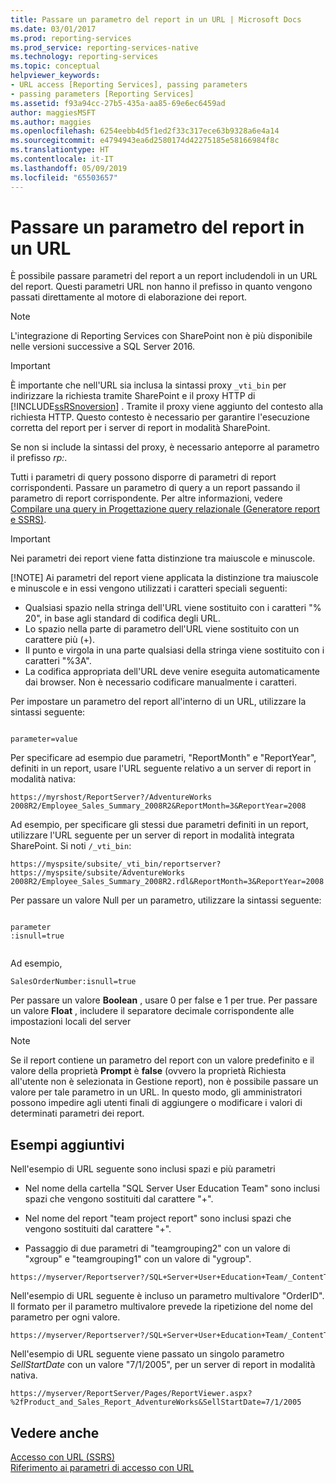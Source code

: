 ```yaml
---
title: Passare un parametro del report in un URL | Microsoft Docs
ms.date: 03/01/2017
ms.prod: reporting-services
ms.prod_service: reporting-services-native
ms.technology: reporting-services
ms.topic: conceptual
helpviewer_keywords:
- URL access [Reporting Services], passing parameters
- passing parameters [Reporting Services]
ms.assetid: f93a94cc-27b5-435a-aa85-69e6ec6459ad
author: maggiesMSFT
ms.author: maggies
ms.openlocfilehash: 6254eebb4d5f1ed2f33c317ece63b9328a6e4a14
ms.sourcegitcommit: e4794943ea6d2580174d42275185e58166984f8c
ms.translationtype: HT
ms.contentlocale: it-IT
ms.lasthandoff: 05/09/2019
ms.locfileid: "65503657"
---
```

# <a name="pass-a-report-parameter-within-a-url"></a>Passare un parametro del report in un URL
  È possibile passare parametri del report a un report includendoli in un URL del report. Questi parametri URL non hanno il prefisso in quanto vengono passati direttamente al motore di elaborazione dei report.  

> [!NOTE]
> L'integrazione di Reporting Services con SharePoint non è più disponibile nelle versioni successive a SQL Server 2016.
  
> [!IMPORTANT]  
>  È importante che nell'URL sia inclusa la sintassi proxy `_vti_bin` per indirizzare la richiesta tramite SharePoint e il proxy HTTP di [!INCLUDE[ssRSnoversion](../includes/ssrsnoversion-md.md)] . Tramite il proxy viene aggiunto del contesto alla richiesta HTTP. Questo contesto è necessario per garantire l'esecuzione corretta del report per i server di report in modalità SharePoint.  
>   
>  Se non si include la sintassi del proxy, è necessario anteporre al parametro il prefisso *rp:*.  
  
 Tutti i parametri di query possono disporre di parametri di report corrispondenti. Passare un parametro di query a un report passando il parametro di report corrispondente. Per altre informazioni, vedere [Compilare una query in Progettazione query relazionale &#40;Generatore report e SSRS&#41;](../reporting-services/report-data/build-a-query-in-the-relational-query-designer-report-builder-and-ssrs.md).  
  
> [!IMPORTANT]
>  Nei parametri dei report viene fatta distinzione tra maiuscole e minuscole.  
> 
> [!NOTE]
>  Ai parametri del report viene applicata la distinzione tra maiuscole e minuscole e in essi vengono utilizzati i caratteri speciali seguenti:  
> 
>  -   Qualsiasi spazio nella stringa dell'URL viene sostituito con i caratteri "% 20", in base agli standard di codifica degli URL.  
> -   Lo spazio nella parte di parametro dell'URL viene sostituito con un carattere più (+).  
> -   Il punto e virgola in una parte qualsiasi della stringa viene sostituito con i caratteri "%3A".  
> -   La codifica appropriata dell'URL deve venire eseguita automaticamente dai browser. Non è necessario codificare manualmente i caratteri.  
  
 Per impostare un parametro del report all'interno di un URL, utilizzare la sintassi seguente:  
  
```  
  
parameter=value  
```  
  
 Per specificare ad esempio due parametri, "ReportMonth" e "ReportYear", definiti in un report, usare l'URL seguente relativo a un server di report in modalità nativa:  
  
```  
https://myrshost/ReportServer?/AdventureWorks 2008R2/Employee_Sales_Summary_2008R2&ReportMonth=3&ReportYear=2008  
```  
  
 Ad esempio, per specificare gli stessi due parametri definiti in un report, utilizzare l'URL seguente per un server di report in modalità integrata SharePoint. Si noti `/_vti_bin`:  
  
```  
https://myspsite/subsite/_vti_bin/reportserver?https://myspsite/subsite/AdventureWorks 2008R2/Employee_Sales_Summary_2008R2.rdl&ReportMonth=3&ReportYear=2008  
```  
  
 Per passare un valore Null per un parametro, utilizzare la sintassi seguente:  
  
```  
  
parameter  
:isnull=true  
  
```  
  
 Ad esempio,  
  
```  
SalesOrderNumber:isnull=true  
```  
  
 Per passare un valore **Boolean** , usare 0 per false e 1 per true. Per passare un valore **Float** , includere il separatore decimale corrispondente alle impostazioni locali del server  
  
> [!NOTE]  
>  Se il report contiene un parametro del report con un valore predefinito e il valore della proprietà **Prompt** è **false** (ovvero la proprietà Richiesta all'utente non è selezionata in Gestione report), non è possibile passare un valore per tale parametro in un URL. In questo modo, gli amministratori possono impedire agli utenti finali di aggiungere o modificare i valori di determinati parametri dei report.  
  
##  <a name="bkmk_examples"></a> Esempi aggiuntivi  
 Nell'esempio di URL seguente sono inclusi spazi e più parametri  
  
-   Nel nome della cartella "SQL Server User Education Team" sono inclusi spazi che vengono sostituiti dal carattere "+".  
  
-   Nel nome del report "team project report" sono inclusi spazi che vengono sostituiti dal carattere "+".  
  
-   Passaggio di due parametri di "teamgrouping2" con un valore di "xgroup" e "teamgrouping1" con un valore di "ygroup".  
  
```  
https://myserver/Reportserver?/SQL+Server+User+Education+Team/_ContentTeams/folder123/team+project+report&teamgrouping2=xgroup&teamgrouping1=ygroup  
```  
  
 Nell'esempio di URL seguente è incluso un parametro multivalore "OrderID". Il formato per il parametro multivalore prevede la ripetizione del nome del parametro per ogni valore.  
  
```  
https://myserver/Reportserver?/SQL+Server+User+Education+Team/_ContentTeams/folder123/team+project+report&teamgrouping2=xgroup&teamgrouping1=ygroup&OrderID=747&OrderID=787&OrderID=12  
```  
  
 Nell'esempio di URL seguente viene passato un singolo parametro *SellStartDate* con un valore "7/1/2005", per un server di report in modalità nativa.  
  
```  
https://myserver/ReportServer/Pages/ReportViewer.aspx?%2fProduct_and_Sales_Report_AdventureWorks&SellStartDate=7/1/2005  
```  
  
## <a name="see-also"></a>Vedere anche  
 [Accesso con URL &#40;SSRS&#41;](../reporting-services/url-access-ssrs.md)   
 [Riferimento ai parametri di accesso con URL](../reporting-services/url-access-parameter-reference.md)  
  
  
